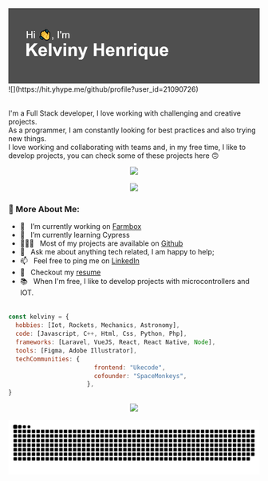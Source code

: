 
<div width="100%">
 <img src="hello.png"/>
</br> 
![](https://hit.yhype.me/github/profile?user_id=21090726)
  </br> </br> 
<p>I'm a Full Stack developer, I love working with challenging and creative projects.</br>
As a programmer, I am constantly looking for best practices and also trying new things.</br>
I love working and collaborating with teams and, in my free time, I like to develop projects, you can check some of these projects here 🙃</p>
 <p align="center">
 <img src="https://i.imgur.com/eCcGKZB.png" width="30%">
<p>
  
  <p align="center">
  <img src="https://github-readme-stats.vercel.app/api/?username=kelvinyhenrique&count_private=true&show_icons=true&title_color=fff&icon_color=79ff97&text_color=9f9f9f&bg_color=151515"/>
  <p>

### 🧐 More About Me:

- 🔭 &nbsp; I’m currently working on [Farmbox](https://github.com/Space-Monkeys/FarmBox_Firmware_V2)
- 🌱 &nbsp;   I’m currently learning Cypress 
- 👨🏻‍💻 &nbsp; Most of my projects are available on [Github](https://github.com/KelvinyHenrique?tab=repositories)
- 💬 &nbsp; Ask me about anything tech related, I am happy to help;
- 📫 &nbsp; Feel free to ping me on [LinkedIn](https://www.linkedin.com/in/kelvinyhenrique/)
- 📝 &nbsp; Checkout my [resume](https://drive.google.com/file/d/1UTN3Y06EW8_sqlAELlj86K2Dn8QODAr2/view?usp=sharing)
- 📚 &nbsp; When I'm free, I like to develop projects with microcontrollers and IOT.
</br></br>



```javascript
const kelviny = {
  hobbies: [Iot, Rockets, Mechanics, Astronomy],
  code: [Javascript, C++, Html, Css, Python, Php],
  frameworks: [Laravel, VueJS, React, React Native, Node],
  tools: [Figma, Adobe Illustrator],
  techCommunities: {
                        frontend: "Ukecode",
                        cofounder: "SpaceMonkeys",
                      },
}
```

<p align="center">
<img src="https://github-readme-stats.vercel.app/api/top-langs/?username=kelvinyhenrique&show_icons=true&title_color=fff&icon_color=79ff97&text_color=9f9f9f&bg_color=151515"/>
</p>
  <img src="https://github.com/kelvinyhenrique/kelvinyhenrique/blob/output/github-contribution-grid-snake.svg"/>
</div>
